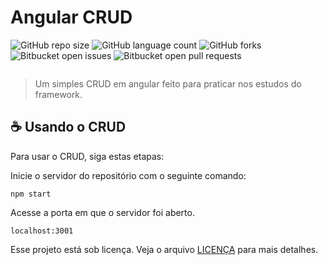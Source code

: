 # Angular CRUD

![GitHub repo size](https://img.shields.io/github/repo-size/phedrakeson/angular-crud?style=for-the-badge)
![GitHub language count](https://img.shields.io/github/languages/count/phedrakeson/angular-crud?style=for-the-badge)
![GitHub forks](https://img.shields.io/github/forks/phedrakeson/angular-crud?style=for-the-badge)
![Bitbucket open issues](https://img.shields.io/bitbucket/issues/phedrakeson/angular-crud?style=for-the-badge)
![Bitbucket open pull requests](https://img.shields.io/bitbucket/pr-raw/phedrakeson/angular-crud?style=for-the-badge)

![]()

> Um simples CRUD em angular feito para praticar nos estudos do framework.

## ☕ Usando o CRUD

Para usar o CRUD, siga estas etapas:

Inicie o servidor do repositório com o seguinte comando:
```
npm start
```

Acesse a porta em que o servidor foi aberto.
```
localhost:3001
```


Esse projeto está sob licença. Veja o arquivo [LICENÇA](LICENSE.md) para mais detalhes.
